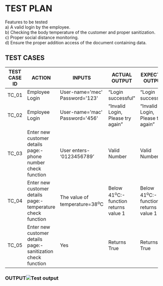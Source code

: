 # TEST PLAN

Features to be tested\
   a)	A valid login by the employee.\
   b)	Checking the body temperature of the customer and proper sanitization.\
   c)	Proper social distance monitoring.\
   d)	Ensure the proper addition access of the document containing data.
   
   ## TEST CASES
   
   |**TEST CASE ID**|**ACTION**|**INPUTS**|**ACTUAL OUTPUT**|**EXPECTED OUTPUT**|**STATUS**|
   |----------------|----------|----------|-----------------|-------------------|----------|
   |TC_01|Employee Login|User-name='mec' Password='123'|“Login successful"|“Login successful”|PASS|
   |TC_02            |Employee Login                                                |User-name='mac' Password='456'          |“Invalid Login, Please try again”                        |“Invalid Login, Please try again”               |PASS      |
   |TC_03            |Enter new customer details page:- phone number check function |User enters- ‘0123456789’               |Valid Number                                            |Valid Number                                    |PASS      |
   |TC_04            |Enter new customer details page:- temperature check function  |The value of temperature=38<sup>o</sup>C|Below 41<sup>o</sup>C:- function returns value 1        |Below 41<sup>o</sup>C:- function returns value 1|PASS      |
   |TC_05            |Enter new customer details page:- sanitization check function |Yes                                     |Returns True                                            |Returns True                                    |PASS      |

### OUTPUT![Test output](https://github.com/stepin105082/CustomerDataManagementSystemDuringCovid19/blob/master/4_TestPlanAndOutput/test_op.png)
